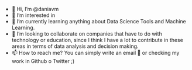 - 👋 Hi, I’m @daniavm
- 👀 I’m interested in 
- 🌱 I’m currently learning anything about Data Science Tools and Machine Learning.
- 💞️ I’m looking to collaborate on companies that have to do with technology or education, since I think I have a lot to contribute in these areas in terms of data analysis and decision making.
- 📫 How to reach me? You can simply write an email 📩 or checking my work in Github o Twitter  ;) 

<!---
daniavm/daniavm is a ✨ special ✨ repository because its `README.md` (this file) appears on your GitHub profile.
You can click the Preview link to take a look at your changes.
--->
